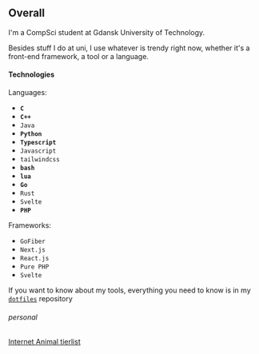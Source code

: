 ## Overall

I'm a CompSci student at Gdansk University of Technology.

Besides stuff I do at uni, I use whatever is trendy right now,
whether it's a front-end framework, a tool or a language.


#### Technologies

Languages:
- **`C`**
- **`C++`**
- `Java`
- **`Python`**
- **`Typescript`**
- `Javascript`
- `tailwindcss`
- **`bash`**
- **`lua`**
- **`Go`**
- `Rust`
- `Svelte`
- **`PHP`**

Frameworks:
- `GoFiber`
- `Next.js`
- `React.js`
- `Pure PHP`
- `Svelte`

If you want to know about my tools, everything you need to know is
in my [`dotfiles`](github.com/fist-it/dotfiles) repository

###### personal

[Internet Animal tierlist](animalTierlist.md)
